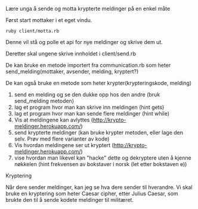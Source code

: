 Lære unga å sende og motta krypterte meldinger på en enkel måte

Først start mottaker i et eget vindu.

`ruby client/motta.rb`

Denne vil stå og polle et api for nye meldinger og skrive dem ut.

Deretter skal ungene skrive innholdet i client/send.rb

De kan bruke en metode importert fra communication.rb som heter send_melding(mottaker, avsender, melding, kryptert?)

De kan også bruke en metode som heter krypter(krypteringskode, melding)

1. send en melding og se den dukke opp hos den andre (bruk send_melding metoden)
2. lag et program hvor man kan skrive inn meldingen (hint gets)
3. lag et program hvor man kan sende flere meldinger (hint while)
4. Vis at meldingene kan avlyttes (http://krypto-meldinger.herokuapp.com/<navn>)
5. send krypterte meldinger (kan bruke krypter metoden, eller lage den selv. Prøv med flere varianter av kode)
6. Vis hvordan meldingene ser ut kryptert (http://krypto-meldinger.herokuapp.com/<navn>)
7. vise hvordan man likevel kan "hacke" dette og dekryptere uten å kjenne nøkkelen (hint frekvensen av bokstaver i norsk (let etter bokstaven e))


Kryptering

Når dere sender meldinger, kan jeg se hva dere sender til hverandre.
Vi skal bruke en kryptering som heter Caesar cipher, etter Julius Caesar, som brukte den 
til å sende kodete meldinger til militæret.